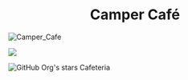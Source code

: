 <h1 align="center"> Camper Café </h1>

![Camper_Cafe](https://user-images.githubusercontent.com/127773967/231587166-af28cfdc-894b-4430-bff1-7f0ec16aae1c.png)
<p align="left">
   <img src="https://img.shields.io/badge/STATUS-EN%20DESAROLLO-green">
   </p>
   
![GitHub Org's stars](https://img.shields.io/github/stars/camilafernanda?style=social)
Cafeteria 
